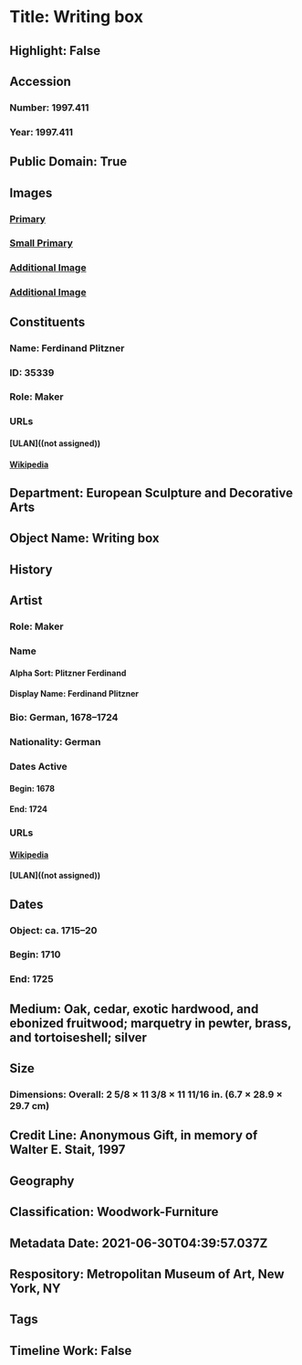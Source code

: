 # Title: Writing box
## Highlight: False
## Accession
### Number: 1997.411
### Year: 1997.411
## Public Domain: True
## Images
### [Primary](https://images.metmuseum.org/CRDImages/es/original/DT278288.jpg)
### [Small Primary](https://images.metmuseum.org/CRDImages/es/web-large/DT278288.jpg)
### [Additional Image](https://images.metmuseum.org/CRDImages/es/original/DT278286.jpg)
### [Additional Image](https://images.metmuseum.org/CRDImages/es/original/DT278287.jpg)
## Constituents
### Name: Ferdinand Plitzner
### ID: 35339
### Role: Maker
### URLs
#### [ULAN]((not assigned))
#### [Wikipedia](https://www.wikidata.org/wiki/Q55713548)
## Department: European Sculpture and Decorative Arts
## Object Name: Writing box
## History
## Artist
### Role: Maker
### Name
#### Alpha Sort: Plitzner Ferdinand
#### Display Name: Ferdinand Plitzner
### Bio: German, 1678–1724
### Nationality: German
### Dates Active
#### Begin: 1678
#### End: 1724
### URLs
#### [Wikipedia](https://www.wikidata.org/wiki/Q55713548)
#### [ULAN]((not assigned))
## Dates
### Object: ca. 1715–20
### Begin: 1710
### End: 1725
## Medium: Oak, cedar, exotic hardwood, and ebonized fruitwood; marquetry in pewter, brass, and tortoiseshell; silver
## Size
### Dimensions: Overall: 2 5/8 × 11 3/8 × 11 11/16 in. (6.7 × 28.9 × 29.7 cm)
## Credit Line: Anonymous Gift, in memory of Walter E. Stait, 1997
## Geography
## Classification: Woodwork-Furniture
## Metadata Date: 2021-06-30T04:39:57.037Z
## Respository: Metropolitan Museum of Art, New York, NY
## Tags
## Timeline Work: False